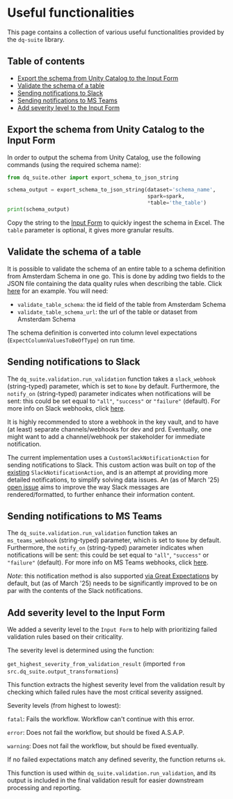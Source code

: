 # Useful functionalities
This page contains a collection of various useful functionalities provided by the `dq-suite` library. 

## Table of contents
- [Export the schema from Unity Catalog to the Input Form](#export-the-schema-from-unity-catalog-to-the-input-form)
- [Validate the schema of a table](#validate-the-schema-of-a-table)
- [Sending notifications to Slack](#sending-notifications-to-slack)
- [Sending notifications to MS Teams](#sending-notifications-to-ms-teams)
- [Add severity level to the Input Form](#Add-severity-level-to-the-input-form)

## Export the schema from Unity Catalog to the Input Form
In order to output the schema from Unity Catalog, use the following commands (using the required schema name):
```python
from dq_suite.other import export_schema_to_json_string

schema_output = export_schema_to_json_string(dataset='schema_name', 
                                             spark=spark, 
                                             *table='the_table')
print(schema_output)
```
Copy the string to the [Input Form](https://tamtam.amsterdam.nl/download/8205836-66696c65/7cc5ae47e92afc14e0117fa765890a488b9a5c14/DQ%20Input%20Form%20v0.11.xlsm) to quickly ingest the schema in Excel. The `table` parameter is optional, it gives more granular results.


## Validate the schema of a table
It is possible to validate the schema of an entire table to a schema definition from Amsterdam Schema in one go. This is done by adding two fields to the JSON file containing the data quality rules when describing the table. Click [here](https://github.com/Amsterdam/dq-suite-amsterdam/blob/main/dq_rules_example.json) for an example. You will need:
- `validate_table_schema`: the id field of the table from Amsterdam Schema
- `validate_table_schema_url`: the url of the table or dataset from Amsterdam Schema

The schema definition is converted into column level expectations (`ExpectColumnValuesToBeOfType`) on run time.


## Sending notifications to Slack
The `dq_suite.validation.run_validation` function takes a `slack_webhook` (string-typed) parameter, which is set to `None` by default. Furthermore, the `notify_on` (string-typed) parameter indicates when notifications will be sent: this could be set equal to `"all"`, `"success"` or `"failure"` (default). For more info on Slack webhooks, click [here](https://api.slack.com/messaging/webhooks). 

It is highly recommended to store a webhook in the key vault, and to have (at least) separate channels/webhooks for dev and prd. Eventually, one might want to add a channel/webhook per stakeholder for immediate notification. 

The current implementation uses a `CustomSlackNotificationAction` for sending notifications to Slack. This custom action was built on top of the [existing](https://docs.greatexpectations.io/docs/reference/api/checkpoint/slacknotificationaction_class/) `SlackNotificationAction`, and is an attempt at providing more detailed notifications, to simplify solving data issues. An (as of March '25) [open issue](https://github.com/Amsterdam/dq-suite-amsterdam/issues/95) aims to improve the way Slack messages are rendered/formatted, to further enhance their information content. 


## Sending notifications to MS Teams
The `dq_suite.validation.run_validation` function takes an `ms_teams_webhook` (string-typed) parameter, which is set to `None` by default. Furthermore, the `notify_on` (string-typed) parameter indicates when notifications will be sent: this could be set equal to `"all"`, `"success"` or `"failure"` (default). 
For more info on MS Teams webhooks, click [here](https://learn.microsoft.com/en-us/microsoftteams/platform/webhooks-and-connectors/how-to/add-incoming-webhook?tabs=newteams%2Cdotnet#create-an-incoming-webhook).

*Note*: this notification method is also supported [via Great Expectations](https://docs.greatexpectations.io/docs/reference/api/checkpoint/MicrosoftTeamsNotificationAction_class) by default, but (as of March '25) needs to be significantly improved to be on par with the contents of the Slack notifications. 


## Add severity level to the Input Form
We added a severity level to the `Input Form` to help with prioritizing failed validation rules based on their criticality.

The severity level is determined using the function:

`get_highest_severity_from_validation_result`
(imported `from src.dq_suite.output_transformations`)

This function extracts the highest severity level from the validation result by checking which failed rules have the most critical severity assigned.

Severity levels (from highest to lowest):

`fatal`: Fails the workflow. Workflow can't continue with this error.

`error`: Does not fail the workflow, but should be fixed A.S.A.P.

`warning`: Does not fail the workflow, but should be fixed eventually.

If no failed expectations match any defined severity, the function returns `ok`.

This function is used within `dq_suite.validation.run_validation`, and its output is included in the final validation result for easier downstream processing and reporting.